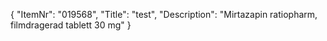{
  "ItemNr": "019568",
  "Title": "test",
  "Description": "Mirtazapin ratiopharm, filmdragerad tablett 30 mg"
}